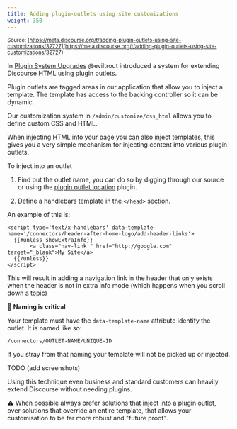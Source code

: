 ```yaml
---
title: Adding plugin-outlets using site customizations
weight: 350
---
```


<small class="documentation-source">Source: [https://meta.discourse.org/t/adding-plugin-outlets-using-site-customizations/32727](https://meta.discourse.org/t/adding-plugin-outlets-using-site-customizations/32727)</small>

In [Plugin System Upgrades][1] @eviltrout introduced a system for extending Discourse HTML using plugin outlets. 

Plugin outlets are tagged areas in our application that allow you to inject a template. The template has access to the backing controller so it can be dynamic. 

Our customization system in `/admin/customize/css_html` allows you to define custom CSS and HTML. 

When injecting HTML into your page you can also inject templates, this gives you a very simple mechanism for injecting content into various plugin outlets. 

To inject into an outlet

1. Find out the outlet name, you can do so by digging through our source or using the [plugin outlet location][2] plugin. 

2. Define a handlebars template in the `</head>` section. 

An example of this is:

```
<script type='text/x-handlebars' data-template-name='/connectors/header-after-home-logo/add-header-links'>
  {{#unless showExtraInfo}}
       <a class="nav-link " href="http://google.com" target="_blank">My Site</a>
  {{/unless}}
</script>
```

This will result in adding a navigation link in the header that only exists when the header is not in extra info mode (which happens when you scroll down a topic) 

:mega: **Naming is critical**

Your template must have the `data-template-name` attribute identify the outlet. It is named like so:

`/connectors/OUTLET-NAME/UNIQUE-ID`

If you stray from that naming your template will not be picked up or injected. 


TODO (add screenshots) 

Using this technique even business and standard customers can heavily extend Discourse without needing plugins. 


:warning: When possible always prefer solutions that inject into a plugin outlet, over solutions that override an entire template, that allows your customisation to be far more robust and "future proof".




  [1]: https://meta.discourse.org/t/plugin-system-upgrades/16120
  [2]: https://meta.discourse.org/t/plugin-outlet-locations/29589
